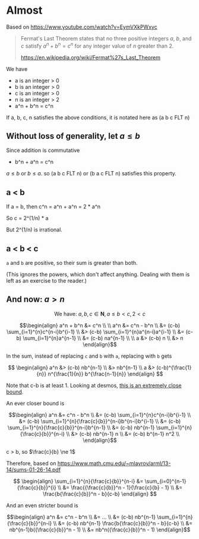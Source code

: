 # Almost

Based on https://www.youtube.com/watch?v=EymVXkPWxyc

> Fermat's Last Theorem states that no three positive integers $a$, $b$, and $c$
> satisfy $a^n + b^n = c^n$ for any integer value of $n$ greater than 2.
>
> https://en.wikipedia.org/wiki/Fermat%27s_Last_Theorem

We have

- a is an integer > 0
- b is an integer > 0
- c is an integer > 0
- n is an integer > 2
- a^n + b^n = c^n

If a, b, c, n satisfies the above conditions, it is notated here as (a b c FLT n)

## Without loss of generality, let $a \le b$

Since addition is commutative
- b^n + a^n = c^n

$a \le b$ or $b \le a$. so (a b c FLT n) or (b a c FLT n) satisfies this property.

## a < b

If a = b, then c^n = a^n + a^n = 2 * a^n

So c = 2^(1/n) * a

But 2^(1/n) is irrational.

## a < b < c

`a` and `b` are positive, so their sum is greater than both.

(This ignores the powers, which don't affect anything. Dealing with them is left as an exercise to the reader.)

## And now: $a > n$

$$ \text{We have: } a, b, c \in \mathbf{N}, a \le b < c, 2 < c $$

```math
\begin{align}
a^n + b^n &= c^n \\
\\
a^n &= c^n - b^n \\
    &= (c-b) \sum_{i=1}^{n}c^{n-i}b^{i-1} \\
    &> (c-b) \sum_{i=1}^{n}a^{n-i}a^{i-1} \\
    &= (c-b) \sum_{i=1}^{n}a^{n-1} \\
    &= (c-b) na^{n-1} \\
\\
a &> (c-b) n \\
  &> n
\end{align}
```

In the sum, instead of replacing `c` and `b` with `a`, replacing with `b` gets

$$
\begin{align}
a^n &> (c-b) nb^{n-1} \\
    &> nb^{n-1} \\
a   &> (c-b)^{\frac{1}{n}} n^{\frac{1}{n}} b^{\frac{n-1}{n}}
\end{align}
$$

Note that c-b is at least 1. Looking at desmos, [this is an extremely close bound](https://www.desmos.com/calculator/5ypr2kxbfu).

An ever closer bound is

```math
\begin{align}
a^n &= c^n - b^n \\
    &= (c-b) \sum_{i=1}^{n}c^{n-i}b^{i-1} \\
    &= (c-b) \sum_{i=1}^{n}{\frac{c}{b}}^{n-i}b^{n-i}b^{i-1} \\
    &= (c-b) \sum_{i=1}^{n}{\frac{c}{b}}^{n-i}b^{n-1} \\
    &= (c-b) nb^{n-1} \sum_{i=1}^{n}{\frac{c}{b}}^{n-i} \\
    &> (c-b) nb^{n-1} n \\
    &= (c-b) b^{n-1} n^2 \\
\end{align}
```

c > b, so $\frac{c}{b} \ne 1$

Therefore, based on https://www.math.cmu.edu/~mlavrov/arml/13-14/sums-01-26-14.pdf

$$
\begin{align}
\sum_{i=1}^{n}{\frac{c}{b}}^{n-i} &= \sum_{i=0}^{n-1}{\frac{c}{b}}^{i} \\
                                  &= \frac{{\frac{c}{b}}^n - 1}{\frac{c}{b} - 1} \\
                                  &= \frac{b{\frac{c}{b}}^n - b}{c-b}
\end{align}
$$

And an even stricter bound is

```math
\begin{align}
a^n &= c^n - b^n \\
    &= ... \\
    &= (c-b) nb^{n-1} \sum_{i=1}^{n}{\frac{c}{b}}^{n-i} \\
    &= (c-b) nb^{n-1} \frac{b{\frac{c}{b}}^n - b}{c-b} \\
    &= nb^{n-1}b({\frac{c}{b}}^n - 1) \\
    &= nb^n({\frac{c}{b}}^n - 1)
\end{align}
```

